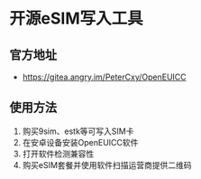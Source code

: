 # 开源eSIM写入工具
## 官方地址
- https://gitea.angry.im/PeterCxy/OpenEUICC
## 使用方法
1. 购买9sim、estk等可写入SIM卡
2. 在安卓设备安装OpenEUICC软件
3. 打开软件检测兼容性
4. 购买eSIM套餐并使用软件扫描运营商提供二维码